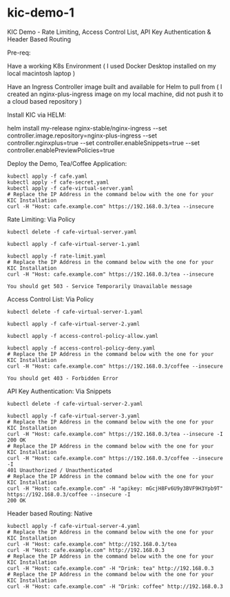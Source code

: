 # kic-demo-1
KIC Demo - Rate Limiting, Access Control List, API Key Authentication &amp; Header Based Routing

Pre-req:

Have a working K8s Environment ( I used Docker Desktop installed on my local macintosh laptop )

Have an Ingress Controller image built and available for Helm to pull from ( I created an nginx-plus-ingress image on my local machine, did not push it to a cloud based repository )

Install KIC via HELM:

helm install my-release nginx-stable/nginx-ingress --set controller.image.repository=nginx-plus-ingress --set controller.nginxplus=true --set controller.enableSnippets=true --set controller.enablePreviewPolicies=true


Deploy the Demo, Tea/Coffee Application:

	kubectl apply -f cafe.yaml
	kubectl apply -f cafe-secret.yaml
	kubectl apply -f cafe-virtual-server.yaml
	# Replace the IP Address in the command below with the one for your KIC Installation
	curl -H "Host: cafe.example.com" https://192.168.0.3/tea --insecure



Rate Limiting: Via Policy

	kubectl delete -f cafe-virtual-server.yaml

	kubectl apply -f cafe-virtual-server-1.yaml

	kubectl apply -f rate-limit.yaml
	# Replace the IP Address in the command below with the one for your KIC Installation
	curl -H "Host: cafe.example.com" https://192.168.0.3/tea --insecure

	You should get 503 - Service Temporarily Unavailable message


Access Control List: Via Policy

	kubectl delete -f cafe-virtual-server-1.yaml

	kubectl apply -f cafe-virtual-server-2.yaml

	kubectl apply -f access-control-policy-allow.yaml

	kubectl apply -f access-control-policy-deny.yaml
	# Replace the IP Address in the command below with the one for your KIC Installation
	curl -H "Host: cafe.example.com" https://192.168.0.3/coffee --insecure

	You should get 403 - Forbidden Error

API Key Authentication: Via Snippets

	kubectl delete -f cafe-virtual-server-2.yaml

	kubectl apply -f cafe-virtual-server-3.yaml
	# Replace the IP Address in the command below with the one for your KIC Installation
	curl -H "Host: cafe.example.com" https://192.168.0.3/tea --insecure -I
	200 OK
	# Replace the IP Address in the command below with the one for your KIC Installation
	curl -H "Host: cafe.example.com" https://192.168.0.3/coffee --insecure -I
	401 Unauthorized / Unauthenticated
	# Replace the IP Address in the command below with the one for your KIC Installation
	curl -H "Host: cafe.example.com" -H "apikey: mGcjH8Fv6U9y3BVF9H3Ypb9T" https://192.168.0.3/coffee --insecure -I
	200 OK

Header based Routing: Native


	kubectl apply -f cafe-virtual-server-4.yaml
	# Replace the IP Address in the command below with the one for your KIC Installation
	curl -H "Host: cafe.example.com" http://192.168.0.3/tea
	curl -H "Host: cafe.example.com" http://192.168.0.3
	# Replace the IP Address in the command below with the one for your KIC Installation
	curl -H "Host: cafe.example.com" -H "Drink: tea" http://192.168.0.3
	# Replace the IP Address in the command below with the one for your KIC Installation
	curl -H "Host: cafe.example.com" -H "Drink: coffee" http://192.168.0.3
